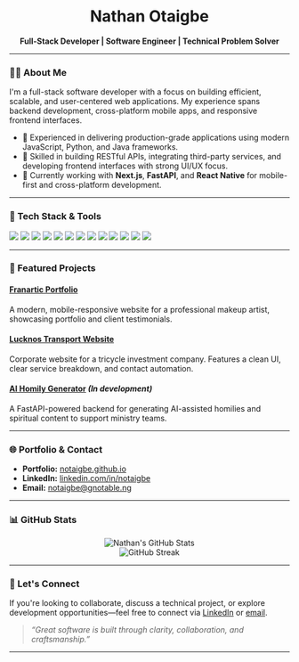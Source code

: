 <!-- GitHub Profile README for @notaigbe -->

<h1 align="center">Nathan Otaigbe</h1>
<p align="center"><strong>Full-Stack Developer | Software Engineer | Technical Problem Solver</strong></p>

---

### 🧑‍💻 About Me

I'm a full-stack software developer with a focus on building efficient, scalable, and user-centered web applications. My experience spans backend development, cross-platform mobile apps, and responsive frontend interfaces.

- 💼 Experienced in delivering production-grade applications using modern JavaScript, Python, and Java frameworks.
- 🎯 Skilled in building RESTful APIs, integrating third-party services, and developing frontend interfaces with strong UI/UX focus.
- 🚀 Currently working with **Next.js**, **FastAPI**, and **React Native** for mobile-first and cross-platform development.

---

### 🧰 Tech Stack & Tools

<p>
  <img src="https://img.shields.io/badge/JavaScript-F7DF1E?logo=javascript&logoColor=black&style=flat-square" />
  <img src="https://img.shields.io/badge/TypeScript-3178C6?logo=typescript&logoColor=white&style=flat-square" />
  <img src="https://img.shields.io/badge/React-20232A?logo=react&logoColor=61DAFB&style=flat-square" />
  <img src="https://img.shields.io/badge/React_Native-20232A?logo=react&logoColor=61DAFB&style=flat-square" />
  <img src="https://img.shields.io/badge/Next.js-000000?logo=next.js&logoColor=white&style=flat-square" />
  <img src="https://img.shields.io/badge/Python-3776AB?logo=python&logoColor=white&style=flat-square" />
  <img src="https://img.shields.io/badge/FastAPI-009688?logo=fastapi&logoColor=white&style=flat-square" />
  <img src="https://img.shields.io/badge/Django-092E20?logo=django&logoColor=white&style=flat-square" />
  <img src="https://img.shields.io/badge/Java-007396?logo=java&logoColor=white&style=flat-square" />
  <img src="https://img.shields.io/badge/TailwindCSS-38B2AC?logo=tailwind-css&logoColor=white&style=flat-square" />
  <img src="https://img.shields.io/badge/PostgreSQL-4169E1?logo=postgresql&logoColor=white&style=flat-square" />
  <img src="https://img.shields.io/badge/SQL%20Server-CC2927?logo=microsoft-sql-server&logoColor=white&style=flat-square" />
  <img src="https://img.shields.io/badge/Git-F05032?logo=git&logoColor=white&style=flat-square" />
</p>

---

### 📌 Featured Projects

#### [Franartic Portfolio](https://franartic.vercel.app)  
A modern, mobile-responsive website for a professional makeup artist, showcasing portfolio and client testimonials.

#### [Lucknos Transport Website](https://lucknostransport.com)  
Corporate website for a tricycle investment company. Features a clean UI, clear service breakdown, and contact automation.

#### [AI Homily Generator](#) *(In development)*  
A FastAPI-powered backend for generating AI-assisted homilies and spiritual content to support ministry teams.

---

### 🌐 Portfolio & Contact

- **Portfolio:** [notaigbe.github.io](https://notaigbe.github.io)
- **LinkedIn:** [linkedin.com/in/notaigbe](https://linkedin.com/in/notaigbe)
- **Email:** [notaigbe@gnotable.ng](mailto:notaigbe@gnotable.ng)

---

### 📊 GitHub Stats

<p align="center">
  <img src="https://github-readme-stats.vercel.app/api?username=notaigbe&show_icons=true&theme=default&hide=issues" alt="Nathan's GitHub Stats" />
  <br/>
  <img src="https://streak-stats.demolab.com?user=notaigbe&theme=default" alt="GitHub Streak" />
</p>

---

### 🤝 Let's Connect

If you're looking to collaborate, discuss a technical project, or explore development opportunities—feel free to connect via [LinkedIn](https://linkedin.com/in/notaigbe) or [email](mailto:notaigbe@gnotable.ng).

> *“Great software is built through clarity, collaboration, and craftsmanship.”*

---
